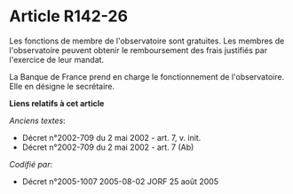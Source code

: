 # Article R142-26

Les fonctions de membre de l'observatoire sont gratuites. Les membres de l'observatoire peuvent obtenir le remboursement des
frais justifiés par l'exercice de leur mandat.

La Banque de France prend en charge le fonctionnement de l'observatoire. Elle en désigne le secrétaire.

**Liens relatifs à cet article**

_Anciens textes_:

  - Décret n°2002-709 du 2 mai 2002 - art. 7, v. init.
  - Décret n°2002-709 du 2 mai 2002 - art. 7 (Ab)

_Codifié par_:

  - Décret n°2005-1007 2005-08-02 JORF 25 août 2005
